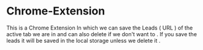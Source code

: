 # Chrome-Extension
This is a Chrome Extension In which we can save the Leads ( URL ) of the active tab we are in and can also delete if we don't want to .
If you save the leads it will be saved in the local storage unless we delete it .
